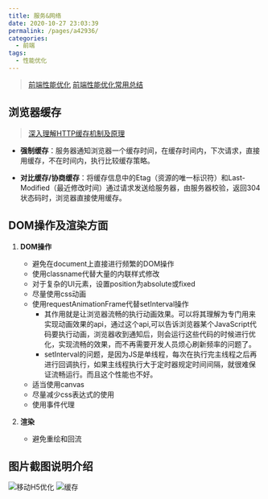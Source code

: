 ```yaml
---
title: 服务&网络
date: 2020-10-27 23:03:39
permalink: /pages/a42936/
categories: 
  - 前端
tags: 
  - 性能优化
---
```


> [前端性能优化](https://juejin.im/post/6844903639115366408)
> [前端性能优化常用总结](https://juejin.im/post/6844903503601598477)

## 浏览器缓存

> [深入理解HTTP缓存机制及原理](https://juejin.im/post/6844903801778864136#heading-6)

* **强制缓存**：服务器通知浏览器一个缓存时间，在缓存时间内，下次请求，直接用缓存，不在时间内，执行比较缓存策略。

* **对比缓存/协商缓存**：将缓存信息中的Etag（资源的唯一标识符）和Last-Modified（最近修改时间）通过请求发送给服务器，由服务器校验，返回304状态码时，浏览器直接使用缓存。

## DOM操作及渲染方面

1. **DOM操作**

    * 避免在document上直接进行频繁的DOM操作
    * 使用classname代替大量的内联样式修改
    * 对于复杂的UI元素，设置position为absolute或fixed
    * 尽量使用css动画
    * 使用requestAnimationFrame代替setInterval操作
        * 其作用就是让浏览器流畅的执行动画效果。可以将其理解为专门用来实现动画效果的api，通过这个api,可以告诉浏览器某个JavaScript代码要执行动画，浏览器收到通知后，则会运行这些代码的时候进行优化，实现流畅的效果，而不再需要开发人员烦心刷新频率的问题了。
        * setInterval的问题，是因为JS是单线程，每次在执行完主线程之后再进行回调执行，如果主线程执行大于定时器规定时间间隔，就很难保证流畅运行。而且这个性能也不好。
    * 适当使用canvas
    * 尽量减少css表达式的使用
    * 使用事件代理

2. **渲染**

    * 避免重绘和回流

## 图片截图说明介绍

![移动H5优化](https://user-gold-cdn.xitu.io/2017/10/14/041436b6f1575010917b7bb6530cf507?imageView2/0/w/1280/h/960/format/webp/ignore-error/1)
![缓存](https://user-gold-cdn.xitu.io/2019/3/22/169a12255df4532a?imageView2/0/w/1280/h/960/format/webp/ignore-error/1)
